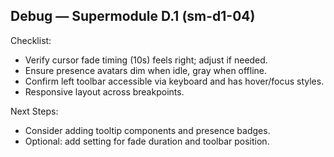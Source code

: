 ## Debug — Supermodule D.1 (sm-d1-04)

Checklist:
- Verify cursor fade timing (10s) feels right; adjust if needed.
- Ensure presence avatars dim when idle, gray when offline.
- Confirm left toolbar accessible via keyboard and has hover/focus styles.
- Responsive layout across breakpoints.

Next Steps:
- Consider adding tooltip components and presence badges.
- Optional: add setting for fade duration and toolbar position.

